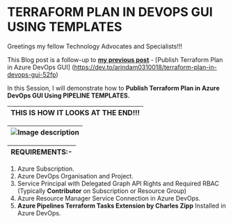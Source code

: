 # TERRAFORM PLAN IN DEVOPS GUI USING TEMPLATES

Greetings my fellow Technology Advocates and Specialists!!!

This Blog post is a follow-up to **<u>my previous post</u>** - [Publish Terraform Plan in Azure DevOps GUI] (https://dev.to/arindam0310018/terraform-plan-in-devops-gui-52fp)

In this Session, I will demonstrate how to __Publish Terraform Plan in Azure DevOps GUI Using PIPELINE TEMPLATES.__ 

| __THIS IS HOW IT LOOKS AT THE END!!!__ |
| --------- |

| ![Image description](https://dev-to-uploads.s3.amazonaws.com/uploads/articles/5knrww6whd6is8cfvada.png) |
| --------- |

| __REQUIREMENTS:-__ |
| --------- |

1. Azure Subscription.
2. Azure DevOps Organisation and Project.
3. Service Principal with Delegated Graph API Rights and Required RBAC (Typically __Contributor__ on Subscription or Resource Group)
3. Azure Resource Manager Service Connection in Azure DevOps.
4. __Azure Pipelines Terraform Tasks Extension by Charles Zipp__ Installed in Azure DevOps.
